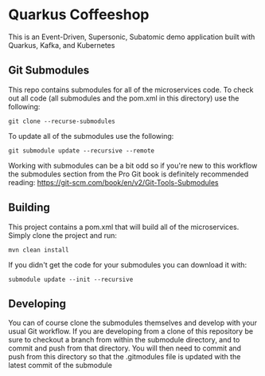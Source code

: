 # Quarkus Coffeeshop

This is an Event-Driven, Supersonic, Subatomic demo application built with Quarkus, Kafka, and Kubernetes

## Git Submodules

This repo contains submodules for all of the microservices code.  To check out all code (all submodules and the pom.xml in this directory) use the following:
```shell script
git clone --recurse-submodules
```
To update all of the submodules use the following:
```shell script
git submodule update --recursive --remote
```

Working with submodules can be a bit odd so if you're new to this workflow the submodules section from the Pro Git book is definitely recommended reading: https://git-scm.com/book/en/v2/Git-Tools-Submodules

## Building

This project contains a pom.xml that will build all of the microservices.  Simply clone the project and run:
```shell script
mvn clean install
```

If you didn't get the code for your submodules you can download it with:
```shell script
submodule update --init --recursive
```

## Developing

You can of course clone the submodules themselves and develop with your usual Git workflow.  If you are developing from a clone of this repository be sure to checkout a branch from within the submodule directory, and to commit and push from that directory.  You will then need to commit and push from this directory so that the .gitmodules file is updated with the latest commit of the submodule

